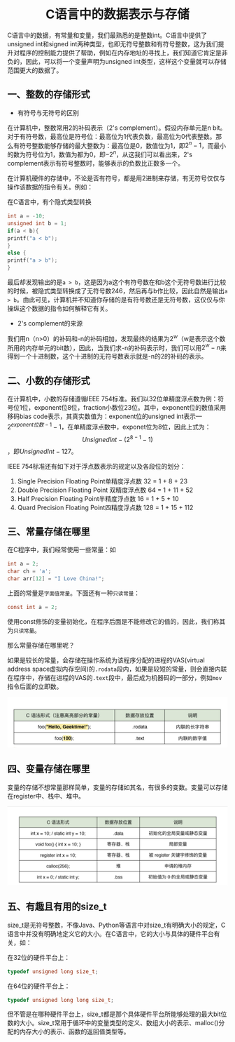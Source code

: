 <center><h1>C语言中的数据表示与存储</h1></center>

C语言中的数据，有常量和变量，我们最熟悉的是整数int。C语言中提供了unsigned int和signed int两种类型，也即无符号整数和有符号整数，这为我们提升对程序的控制能力提供了帮助，例如在内存地址的寻找上，我们知道它肯定是非负的，因此，可以将一个变量声明为unsigned int类型，这样这个变量就可以存储范围更大的数据了。

## 一、整数的存储形式

* 有符号与无符号的区别

在计算机中，整数常用2的补码表示（2's complement）。假设内存单元是n bit。对于有符号数，最高位是符号位：最高位为1代表负数，最高位为0代表整数。那么有符号整数能够存储的最大整数为：最高位是0，数值位为1，即$2^{n}-1$，而最小的数为符号位为1，数值为都为0，即$-2^n$，从这我们可以看出来，2's complement表示有符号整数时，能够表示的负数比正数多一个。

在计算机硬件的存储中，不论是否有符号，都是用2进制来存储，有无符号仅仅与操作该数据的指令有关。例如：

在C语言中，有个隐式类型转换

```c
int a = -10;
unsigned int b = 1;
if(a < b){
printf("a < b");
}
else {
printf("a > b");
}
```

最后却发现输出的是`a > b`，这是因为a这个有符号数在和b这个无符号数进行比较的时候，被隐式类型转换成了无符号数246，然后再与b作比较，因此自然是输出`a > b`。由此可见，计算机并不知道你存储的是有符号数还是无符号数，这仅仅与你操纵这个数据的指令如何解释它有关。

* 2's complement的来源

我们用n（n>0）的补码和-n的补码相加，发现最终的结果为$2^w$（w是表示这个数所用的内存单元的bit数），因此，当我们求-n的补码表示时，我们可以用$2^w-n$来得到一个十进制数，这个十进制的无符号数表示就是-n的2的补码的表示。



## 二、小数的存储形式

在计算机中，小数的存储遵循IEEE 754标准。我们以32位单精度浮点数为例：符号位1位，exponent位8位，fraction小数位23位。其中，exponent位的数值采用移码bias code表示，其真实数值为：exponent位的unsigned int表示—$2^{exponent位数-1}-1$，在单精度浮点数中，exponet位为8位，因此上式为：$$Unsigned Int - (2^{8-1}-1)$$，即$Unsigned Int - 127$。

IEEE 754标准还有如下对于浮点数表示的规定以及各段位的划分：

1. Single Precision Floating Point单精度浮点数 32 = 1 + 8 + 23
2. Double Precision Floating Point 双精度浮点数 64 = 1 + 11 + 52
3. Half Precision Floating Point半精度浮点数 16 = 1 + 5 + 10
4. Quard Precision Floating Point四精度浮点数 128 = 1 + 15 + 112



## 三、常量存储在哪里

在C程序中，我们经常使用一些常量：如

```c
int a = 2;
char ch = 'a';
char arr[12] = "I Love China!";
```

上面的常量是`字面值常量`。下面还有一种`只读常量`：

```c
const int a = 2;
```

使用const修饰的变量初始化，在程序后面是不能修改它的值的，因此，我们称其为`只读常量`。

那么常量存储在哪里呢？

如果是较长的常量，会存储在操作系统为该程序分配的进程的VAS(virtual address space虚拟内存空间)的`.rodata`段内，如果是较短的常量，则会直接内联在程序中，存储在进程的VAS的`.text`段中，最后成为机器码的一部分，例如`mov`指令后面的立即数。

![IMG_20211209_160220](https://raw.githubusercontent.com/zrmin/C-Programming-Language/master/images/202112091603449.jpg)



## 四、变量存储在哪里

变量的存储不想常量那样简单，变量的存储如其名，有很多的变数。变量可以存储在register中、栈中、堆中。

![IMG_20211209_160248](https://raw.githubusercontent.com/zrmin/C-Programming-Language/master/images/202112091604898.jpg)



## 五、有趣且有用的size_t

size_t是无符号整数，不像Java、Python等语言中对size_t有明确大小的规定，C语言中并没有明确地定义它的大小。在C语言中，它的大小与具体的硬件平台有关，如：

在32位的硬件平台上：

```c
typedef unsigned long size_t;
```

在64位的硬件平台上：

```c
typedef unsigned long long size_t;
```

但不管是在哪种硬件平台上，size_t都是那个具体硬件平台所能够处理的最大bit位数的大小。size_t常用于循环中的变量类型的定义、数组大小的表示、malloc()分配的内存大小的表示、函数的返回值类型等。



